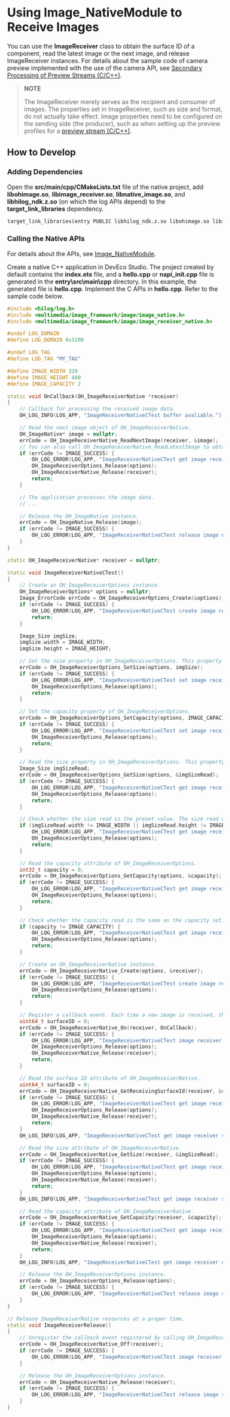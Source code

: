 # Using Image_NativeModule to Receive Images

You can use the **ImageReceiver** class to obtain the surface ID of a component, read the latest image or the next image, and release ImageReceiver instances. For details about the sample code of camera preview implemented with the use of the camera API, see [Secondary Processing of Preview Streams (C/C++)](../camera/native-camera-preview-imageReceiver.md).

> **NOTE**
>
> The ImageReceiver merely serves as the recipient and consumer of images. The properties set in ImageReceiver, such as size and format, do not actually take effect. Image properties need to be configured on the sending side (the producer), such as when setting up the preview profiles for a [preview stream (C/C++)](../camera/native-camera-preview.md).

## How to Develop

### Adding Dependencies

Open the **src/main/cpp/CMakeLists.txt** file of the native project, add **libohimage.so**, **libimage_receiver.so**, **libnative_image.so**, and **libhilog_ndk.z.so** (on which the log APIs depend) to the **target_link_libraries** dependency.

```txt
target_link_libraries(entry PUBLIC libhilog_ndk.z.so libohimage.so libimage_receiver.so libnative_image.so)
```

### Calling the Native APIs

For details about the APIs, see [Image_NativeModule](../../reference/apis-image-kit/_image___native_module.md).

Create a native C++ application in DevEco Studio. The project created by default contains the **index.ets** file, and a **hello.cpp** or **napi_init.cpp** file is generated in the **entry\src\main\cpp** directory. In this example, the generated file is **hello.cpp**. Implement the C APIs in **hello.cpp**. Refer to the sample code below.

```c++
#include <hilog/log.h>
#include <multimedia/image_framework/image/image_native.h>
#include <multimedia/image_framework/image/image_receiver_native.h>

#undef LOG_DOMAIN
#define LOG_DOMAIN 0x3200

#undef LOG_TAG
#define LOG_TAG "MY_TAG"

#define IMAGE_WIDTH 320
#define IMAGE_HEIGHT 480
#define IMAGE_CAPACITY 2

static void OnCallback(OH_ImageReceiverNative *receiver)
{
    // Callback for processing the received image data.
    OH_LOG_INFO(LOG_APP, "ImageReceiverNativeCTest buffer avaliable.");

    // Read the next image object of OH_ImageReceiverNative.
    OH_ImageNative* image = nullptr;
    errCode = OH_ImageReceiverNative_ReadNextImage(receiver, &image); 
    // You can also call OH_ImageReceiverNative_ReadLatestImage to obtain image data.
    if (errCode != IMAGE_SUCCESS) {
        OH_LOG_ERROR(LOG_APP, "ImageReceiverNativeCTest get image receiver next image failed, errCode: %{public}d.", errCode);
        OH_ImageReceiverOptions_Release(options);
        OH_ImageReceiverNative_Release(receiver);
        return;
    }

    // The application processes the image data.
    // ...

    // Release the OH_ImageNative instance.
    errCode = OH_ImageNative_Release(image);
    if (errCode != IMAGE_SUCCESS) {
        OH_LOG_ERROR(LOG_APP, "ImageReceiverNativeCTest release image native failed, errCode: %{public}d.", errCode);
    }
}

static OH_ImageReceiverNative* receiver = nullptr;

static void ImageReceiverNativeCTest()
{
    // Create an OH_ImageReceiverOptions instance.
    OH_ImageReceiverOptions* options = nullptr;
    Image_ErrorCode errCode = OH_ImageReceiverOptions_Create(&options);
    if (errCode != IMAGE_SUCCESS) {
        OH_LOG_ERROR(LOG_APP, "ImageReceiverNativeCTest create image receiver options failed, errCode: %{public}d.", errCode);
        return;
    }

    Image_Size imgSize;
    imgSize.width = IMAGE_WIDTH;
    imgSize.height = IMAGE_HEIGHT;

    // Set the size property in OH_ImageReceiverOptions. This property is a mandatory input parameter and does not actually take effect. Image properties are determined by the producer, for example, the camera.
    errCode = OH_ImageReceiverOptions_SetSize(options, imgSize);
    if (errCode != IMAGE_SUCCESS) {
        OH_LOG_ERROR(LOG_APP, "ImageReceiverNativeCTest set image receiver options size failed, errCode: %{public}d.", errCode);
        OH_ImageReceiverOptions_Release(options);
        return;
    }

    // Set the capacity property of OH_ImageReceiverOptions.
    errCode = OH_ImageReceiverOptions_SetCapacity(options, IMAGE_CAPACITY);
    if (errCode != IMAGE_SUCCESS) {
        OH_LOG_ERROR(LOG_APP, "ImageReceiverNativeCTest set image receiver options capacity failed, errCode: %{public}d.", errCode);
        OH_ImageReceiverOptions_Release(options);
        return;
    }

    // Read the size property in OH_ImageReceiverOptions. This property does not actually take effect. Image properties are determined by the producer, for example, the camera.
    Image_Size imgSizeRead;
    errCode = OH_ImageReceiverOptions_GetSize(options, &imgSizeRead);
    if (errCode != IMAGE_SUCCESS) {
        OH_LOG_ERROR(LOG_APP, "ImageReceiverNativeCTest get image receiver options size failed, errCode: %{public}d.", errCode);
        OH_ImageReceiverOptions_Release(options);
        return;
    }

    // Check whether the size read is the preset value. The size read does not take effect actually. The image width and height are determined by the producer, for example, the camera.
    if (imgSizeRead.width != IMAGE_WIDTH || imgSizeRead.height != IMAGE_HEIGHT) {
        OH_LOG_ERROR(LOG_APP, "ImageReceiverNativeCTest get image receiver options size failed, width: %{public}d, height: %{public}d.", imgSizeRead.width, imgSizeRead.height);
        OH_ImageReceiverOptions_Release(options);
        return;
    }

    // Read the capacity attribute of OH_ImageReceiverOptions.
    int32_t capacity = 0;
    errCode = OH_ImageReceiverOptions_GetCapacity(options, &capacity);
    if (errCode != IMAGE_SUCCESS) {
        OH_LOG_ERROR(LOG_APP, "ImageReceiverNativeCTest get image receiver options capacity failed, errCode: %{public}d.", errCode);
        OH_ImageReceiverOptions_Release(options);
        return;
    }

    // Check whether the capacity read is the same as the capacity set.
    if (capacity != IMAGE_CAPACITY) {
        OH_LOG_ERROR(LOG_APP, "ImageReceiverNativeCTest get image receiver options capacity failed, capacity: %{public}d.", capacity);
        OH_ImageReceiverOptions_Release(options);
        return;
    }

    // Create an OH_ImageReceiverNative instance.
    errCode = OH_ImageReceiverNative_Create(options, &receiver);
    if (errCode != IMAGE_SUCCESS) {
        OH_LOG_ERROR(LOG_APP, "ImageReceiverNativeCTest create image receiver failed, errCode: %{public}d.", errCode);
        OH_ImageReceiverOptions_Release(options);
        return;
    }

    // Register a callback event. Each time a new image is received, the callback event is triggered.
    uint64_t surfaceID = 0;
    errCode = OH_ImageReceiverNative_On(receiver, OnCallback);
    if (errCode != IMAGE_SUCCESS) {
        OH_LOG_ERROR(LOG_APP, "ImageReceiverNativeCTest image receiver on failed, errCode: %{public}d.", errCode);
        OH_ImageReceiverOptions_Release(options);
        OH_ImageReceiverNative_Release(receiver);
        return;
    }

    // Read the surface ID attribute of OH_ImageReceiverNative.
    uint64_t surfaceID = 0;
    errCode = OH_ImageReceiverNative_GetReceivingSurfaceId(receiver, &surfaceID);
    if (errCode != IMAGE_SUCCESS) {
        OH_LOG_ERROR(LOG_APP, "ImageReceiverNativeCTest get image receiver surfaceID failed, errCode: %{public}d.", errCode);
        OH_ImageReceiverOptions_Release(options);
        OH_ImageReceiverNative_Release(receiver);
        return;
    }
    OH_LOG_INFO(LOG_APP, "ImageReceiverNativeCTest get image receiver surfaceID: %{public}llu.", surfaceID);

    // Read the size attribute of OH_ImageReceiverNative.
    errCode = OH_ImageReceiverNative_GetSize(receiver, &imgSizeRead);
    if (errCode != IMAGE_SUCCESS) {
        OH_LOG_ERROR(LOG_APP, "ImageReceiverNativeCTest get image receiver size failed, errCode: %{public}d.", errCode);
        OH_ImageReceiverOptions_Release(options);
        OH_ImageReceiverNative_Release(receiver);
        return;
    }
    OH_LOG_INFO(LOG_APP, "ImageReceiverNativeCTest get image receiver size: width = %{public}d, height = %{public}d.", imgSizeRead.width, imgSizeRead.height);

    // Read the capacity attribute of OH_ImageReceiverNative.
    errCode = OH_ImageReceiverNative_GetCapacity(receiver, &capacity);
    if (errCode != IMAGE_SUCCESS) {
        OH_LOG_ERROR(LOG_APP, "ImageReceiverNativeCTest get image receiver capacity failed, errCode: %{public}d.", errCode);
        OH_ImageReceiverOptions_Release(options);
        OH_ImageReceiverNative_Release(receiver);
        return;
    }
    OH_LOG_INFO(LOG_APP, "ImageReceiverNativeCTest get image receiver capacity: %{public}d.", capacity);

    // Release the OH_ImageReceiverOptions instance.
    errCode = OH_ImageReceiverOptions_Release(options);
    if (errCode != IMAGE_SUCCESS) {
        OH_LOG_ERROR(LOG_APP, "ImageReceiverNativeCTest release image receiver options failed, errCode: %{public}d.", errCode);
    }
}

// Release ImageReceiverNative resources at a proper time.
static void ImageReceiverRelease()
{
    // Unregister the callback event registered by calling OH_ImageReceiverNative_On.
    errCode = OH_ImageReceiverNative_Off(receiver);
    if (errCode != IMAGE_SUCCESS) {
        OH_LOG_ERROR(LOG_APP, "ImageReceiverNativeCTest image receiver off failed, errCode: %{public}d.", errCode);
    }

    // Release the OH_ImageReceiverOptions instance.
    errCode = OH_ImageReceiverNative_Release(receiver);
    if (errCode != IMAGE_SUCCESS) {
        OH_LOG_ERROR(LOG_APP, "ImageReceiverNativeCTest release image receiver failed, errCode: %{public}d.", errCode);
    }
}
```
